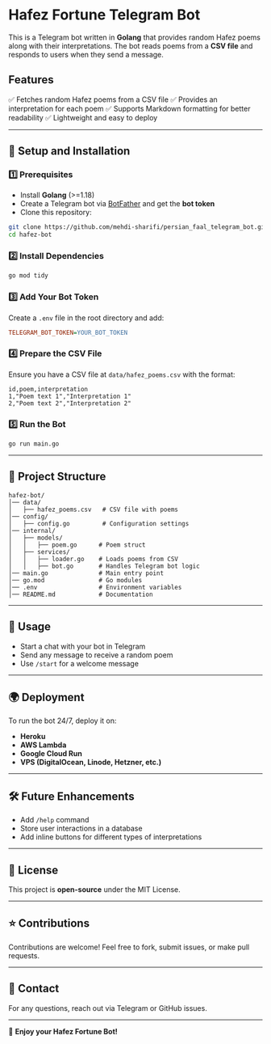# Hafez Fortune Telegram Bot

This is a Telegram bot written in **Golang** that provides random Hafez poems along with their interpretations. The bot reads poems from a **CSV file** and responds to users when they send a message.

## Features
✅ Fetches random Hafez poems from a CSV file
✅ Provides an interpretation for each poem
✅ Supports Markdown formatting for better readability
✅ Lightweight and easy to deploy

---

## 🚀 Setup and Installation

### 1️⃣ Prerequisites
- Install **Golang** (>=1.18)
- Create a Telegram bot via [BotFather](https://t.me/BotFather) and get the **bot token**
- Clone this repository:

```bash
git clone https://github.com/mehdi-sharifi/persian_faal_telegram_bot.git
cd hafez-bot
```

### 2️⃣ Install Dependencies
```bash
go mod tidy
```

### 3️⃣ Add Your Bot Token
Create a `.env` file in the root directory and add:
```ini
TELEGRAM_BOT_TOKEN=YOUR_BOT_TOKEN
```

### 4️⃣ Prepare the CSV File
Ensure you have a CSV file at `data/hafez_poems.csv` with the format:
```csv
id,poem,interpretation
1,"Poem text 1","Interpretation 1"
2,"Poem text 2","Interpretation 2"
```

### 5️⃣ Run the Bot
```bash
go run main.go
```

---

## 📂 Project Structure
```
hafez-bot/
│── data/
│   ├── hafez_poems.csv   # CSV file with poems
│── config/
│   ├── config.go         # Configuration settings
│── internal/
│   ├── models/
│   │   ├── poem.go      # Poem struct
│   ├── services/
│   │   ├── loader.go    # Loads poems from CSV
│   │   ├── bot.go       # Handles Telegram bot logic
│── main.go              # Main entry point
│── go.mod               # Go modules
│── .env                 # Environment variables
│── README.md            # Documentation
```

---

## 📜 Usage
- Start a chat with your bot in Telegram
- Send any message to receive a random poem
- Use `/start` for a welcome message

---

## 🌍 Deployment
To run the bot 24/7, deploy it on:
- **Heroku**
- **AWS Lambda**
- **Google Cloud Run**
- **VPS (DigitalOcean, Linode, Hetzner, etc.)**

---

## 🛠 Future Enhancements
- Add `/help` command
- Store user interactions in a database
- Add inline buttons for different types of interpretations

---

## 📜 License
This project is **open-source** under the MIT License.

---

## ⭐ Contributions
Contributions are welcome! Feel free to fork, submit issues, or make pull requests.

---

## 📧 Contact
For any questions, reach out via Telegram or GitHub issues.

---

🚀 **Enjoy your Hafez Fortune Bot!**

